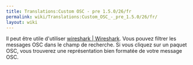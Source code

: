 ```yaml
---
title: Translations:Custom OSC - pre 1.5.0/26/fr
permalink: wiki/Translations:Custom_OSC_-_pre_1.5.0/26/fr/
layout: wiki
---
```


Il peut être utile d'utiliser [wireshark \|
Wireshark](https://www.wireshark.org/). Vous pouvez filtrer les messages
OSC dans le champ de recherche. Si vous cliquez sur un paquet OSC, vous
trouverez une représentation bien formatée de votre message OSC.
